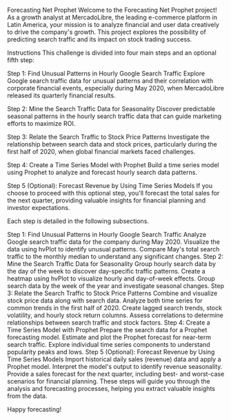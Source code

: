 Forecasting Net Prophet
Welcome to the Forecasting Net Prophet project! As a growth analyst at MercadoLibre, the leading e-commerce platform in Latin America, your mission is to analyze financial and user data creatively to drive the company's growth. This project explores the possibility of predicting search traffic and its impact on stock trading success.

Instructions
This challenge is divided into four main steps and an optional fifth step:

Step 1: Find Unusual Patterns in Hourly Google Search Traffic
Explore Google search traffic data for unusual patterns and their correlation with corporate financial events, especially during May 2020, when MercadoLibre released its quarterly financial results.

Step 2: Mine the Search Traffic Data for Seasonality
Discover predictable seasonal patterns in the hourly search traffic data that can guide marketing efforts to maximize ROI.

Step 3: Relate the Search Traffic to Stock Price Patterns
Investigate the relationship between search data and stock prices, particularly during the first half of 2020, when global financial markets faced challenges.

Step 4: Create a Time Series Model with Prophet
Build a time series model using Prophet to analyze and forecast hourly search data patterns.

Step 5 (Optional): Forecast Revenue by Using Time Series Models
If you choose to proceed with this optional step, you'll forecast the total sales for the next quarter, providing valuable insights for financial planning and investor expectations.

Each step is detailed in the following subsections.

Step 1: Find Unusual Patterns in Hourly Google Search Traffic
Analyze Google search traffic data for the company during May 2020.
Visualize the data using hvPlot to identify unusual patterns.
Compare May's total search traffic to the monthly median to understand any significant changes.
Step 2: Mine the Search Traffic Data for Seasonality
Group hourly search data by the day of the week to discover day-specific traffic patterns.
Create a heatmap using hvPlot to visualize hourly and day-of-week effects.
Group search data by the week of the year and investigate seasonal changes.
Step 3: Relate the Search Traffic to Stock Price Patterns
Combine and visualize stock price data along with search data.
Analyze both time series for common trends in the first half of 2020.
Create lagged search trends, stock volatility, and hourly stock return columns.
Assess correlations to determine relationships between search traffic and stock factors.
Step 4: Create a Time Series Model with Prophet
Prepare the search data for a Prophet forecasting model.
Estimate and plot the Prophet forecast for near-term search traffic.
Explore individual time series components to understand popularity peaks and lows.
Step 5 (Optional): Forecast Revenue by Using Time Series Models
Import historical daily sales (revenue) data and apply a Prophet model.
Interpret the model's output to identify revenue seasonality.
Provide a sales forecast for the next quarter, including best- and worst-case scenarios for financial planning.
These steps will guide you through the analysis and forecasting processes, helping you extract valuable insights from the data.

Happy forecasting!
